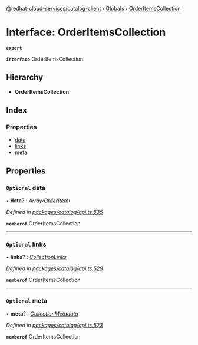 [@redhat-cloud-services/catalog-client](../README.md) › [Globals](../globals.md) › [OrderItemsCollection](orderitemscollection.md)

# Interface: OrderItemsCollection

**`export`** 

**`interface`** OrderItemsCollection

## Hierarchy

* **OrderItemsCollection**

## Index

### Properties

* [data](orderitemscollection.md#optional-data)
* [links](orderitemscollection.md#optional-links)
* [meta](orderitemscollection.md#optional-meta)

## Properties

### `Optional` data

• **data**? : *Array‹[OrderItem](orderitem.md)›*

*Defined in [packages/catalog/api.ts:535](https://github.com/Hyperkid123/javascript-clients/blob/master/packages/catalog/api.ts#L535)*

**`memberof`** OrderItemsCollection

___

### `Optional` links

• **links**? : *[CollectionLinks](collectionlinks.md)*

*Defined in [packages/catalog/api.ts:529](https://github.com/Hyperkid123/javascript-clients/blob/master/packages/catalog/api.ts#L529)*

**`memberof`** OrderItemsCollection

___

### `Optional` meta

• **meta**? : *[CollectionMetadata](collectionmetadata.md)*

*Defined in [packages/catalog/api.ts:523](https://github.com/Hyperkid123/javascript-clients/blob/master/packages/catalog/api.ts#L523)*

**`memberof`** OrderItemsCollection
